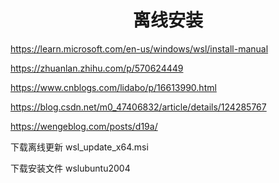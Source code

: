 <h1 align="center">离线安装</h1>


https://learn.microsoft.com/en-us/windows/wsl/install-manual

https://zhuanlan.zhihu.com/p/570624449

https://www.cnblogs.com/lidabo/p/16613990.html

https://blog.csdn.net/m0_47406832/article/details/124285767

https://wengeblog.com/posts/d19a/





下载离线更新 wsl_update_x64.msi

下载安装文件 wslubuntu2004